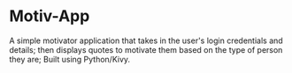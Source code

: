 # Motiv-App
A simple motivator application that takes in the user's login credentials and details; then displays quotes to motivate them based on the type of person they are;
Built using Python/Kivy.
